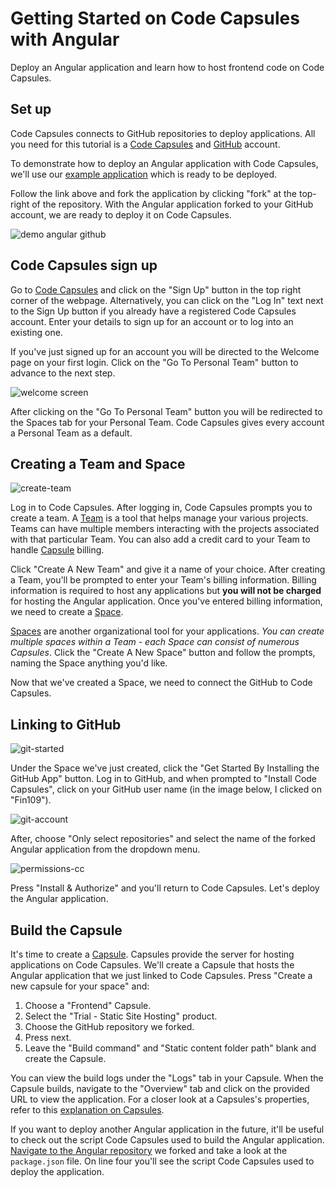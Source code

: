 
# Getting Started on Code Capsules with Angular 

Deploy an Angular application and learn how to host frontend code on Code Capsules. 

## Set up

Code Capsules connects to GitHub repositories to deploy applications. All you need for this tutorial is a [Code Capsules](https://codecapsules.io/) and [GitHub](https://github.com/) account.  

To demonstrate how to deploy an Angular application with Code Capsules, we'll use our [example application](https://github.com/codecapsules-io/demo-angular) which is ready to be deployed. 

Follow the link above and fork the application by clicking "fork" at the top-right of the repository. With the Angular application forked to your GitHub account, we are ready to deploy it on Code Capsules.

![demo angular github](images/cc-demo-angular-github.png)

## Code Capsules sign up

Go to [Code Capsules](https://codecapsules.io/) and click on the "Sign Up" button in the top right corner of the webpage. Alternatively, you can click on the "Log In" text next to the Sign Up button if you already have a registered Code Capsules account. Enter your details to sign up for an account or to log into an existing one. 

If you've just signed up for an account you will be directed to the Welcome page on your first login. Click on the "Go To Personal Team" button to advance to the next step.

![welcome screen](images/welcome-screen.JPG)

After clicking on the "Go To Personal Team" button you will be redirected to the Spaces tab for your Personal Team. Code Capsules gives every account a Personal Team as a default. 

## Creating a Team and Space

![create-team](images/new_team.png) 

Log in to Code Capsules. After logging in, Code Capsules prompts you to create a team. A [Team](https://codecapsules.io/docs/faq/what-is-a-team/) is a tool that helps manage your various projects. Teams can have multiple members interacting with the projects associated with that particular Team. You can also add a credit card to your Team to handle [Capsule](https://codecapsules.io/docs/faq/what-is-a-capsule) billing. 

Click "Create A New Team" and give it a name of your choice. After creating a Team, you'll be prompted to enter your Team's billing information. Billing information is required to host any applications but **you will not be charged** for hosting the Angular application. Once you've entered billing information, we need to create a [Space](https://codecapsules.io/docs/faq/what-is-a-space).

[Spaces](https://codecapsules.io/docs/faq/what-is-a-space) are another organizational tool for your applications. _You can create multiple spaces within a Team - each Space can consist of numerous Capsules_. Click the "Create A New Space" button and follow the prompts, naming the Space anything you'd like.

Now that we've created a Space, we need to connect the GitHub to Code Capsules.

## Linking to GitHub

![git-started](images/get_started_git.png)

Under the Space we've just created, click the "Get Started By Installing the GitHub App" button. Log in to GitHub, and when prompted to "Install Code Capsules", click on your GitHub user name (in the image below, I clicked on "Fin109").

![git-account](images/your_user.png)

After, choose "Only select repositories" and select the name of the forked Angular application from the dropdown menu. 

![permissions-cc](images/permissions_cc.png)

Press "Install & Authorize" and you'll return to Code Capsules. Let's deploy the Angular application. 

## Build the Capsule

It's time to create a [Capsule](https://codecapsules.io/docs/faq/what-is-a-capsule). Capsules provide the server for hosting applications on Code Capsules. We'll create a Capsule that hosts the Angular application that we just linked to Code Capsules. Press "Create a new capsule for your space" and:

1. Choose a "Frontend" Capsule.
2. Select the "Trial - Static Site Hosting" product.
3. Choose the GitHub repository we forked.
4. Press next.
5. Leave the "Build command" and "Static content folder path" blank and create the Capsule.

You can view the build logs under the "Logs" tab in your Capsule. When the Capsule builds, navigate to the "Overview" tab and click on the provided URL to view the application. For a closer look at a Capsules's properties, refer to this [explanation on Capsules](https://codecapsules.io/docs/faq/what-is-a-capsule/).

If you want to deploy another Angular application in the future, it'll be useful to check out the script Code Capsules used to build the Angular application. [Navigate to the Angular repository](https://github.com/codecapsules-io/demo-angular/) we forked and take a look at the `package.json` file. On line four you'll see the script Code Capsules used to deploy the application. 


